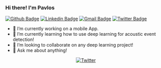 ### Hi there! I'm Pavlos 


[![Github Badge](https://img.shields.io/badge/-Github-000?style=flat-square&logo=Github&logoColor=white&link=https://github.com/p4vlos)](https://github.com/p4vlos)
[![Linkedin Badge](https://img.shields.io/badge/-LinkedIn-blue?style=flat-square&logo=Linkedin&logoColor=white&link=https://www.linkedin.com/in/pavlosnicolaou/)](https://www.linkedin.com/in/pavlosnicolaou/)
[![Gmail Badge](https://img.shields.io/badge/-Gmail-c14438?style=flat-square&logo=Gmail&logoColor=white&link=mailto:pavnicolaou@hotmail.com)](mailto:pavnicolaou@hotmail.com)
[![Twitter Badge](https://img.shields.io/badge/Twitter--_.svg?style=social&logo=twitter&logo=Twitter&logoColor=white&link=https://twitter.com/pavlosnicolaou)](https://twitter.com/pavlosnicolaou)


- 🔭 I’m currently working on a mobile App.
- 🌱 I’m currently learning how to use deep learning for acoustic event detection!
- 👯 I’m looking to collaborate on any deep learning project!
- 💬 Ask me about anything!

<p align="center">
  <a href="https://twitter.com/pavlosnicolaou"><img src="https://img.shields.io/badge/Twitter--_.svg?style=social&logo=twitter" alt="Twitter"></a>
</p>
